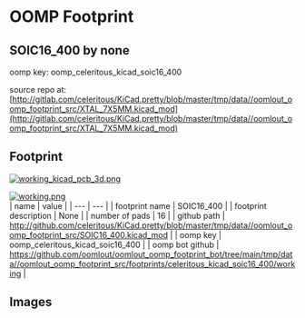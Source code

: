 # OOMP Footprint  
## SOIC16_400  by none  
  
oomp key: oomp_celeritous_kicad_soic16_400  
  
source repo at: [http://gitlab.com/celeritous/KiCad.pretty/blob/master/tmp/data//oomlout_oomp_footprint_src/XTAL_7X5MM.kicad_mod](http://gitlab.com/celeritous/KiCad.pretty/blob/master/tmp/data//oomlout_oomp_footprint_src/XTAL_7X5MM.kicad_mod)  
## Footprint  
  
[![working_kicad_pcb_3d.png](working_kicad_pcb_3d_600.png)](working_kicad_pcb_3d.png)  
  
[![working.png](working_600.png)](working.png)  
| name | value | 
| --- | --- | 
| footprint name | SOIC16_400 | 
| footprint description | None | 
| number of pads | 16 | 
| github path | http://github.com/celeritous/KiCad.pretty/blob/master/tmp/data//oomlout_oomp_footprint_src/SOIC16_400.kicad_mod | 
| oomp key | oomp_celeritous_kicad_soic16_400 | 
| oomp bot github | https://github.com/oomlout/oomlout_oomp_footprint_bot/tree/main/tmp/data//oomlout_oomp_footprint_src/footprints/celeritous_kicad_soic16_400/working | 
## Images  
